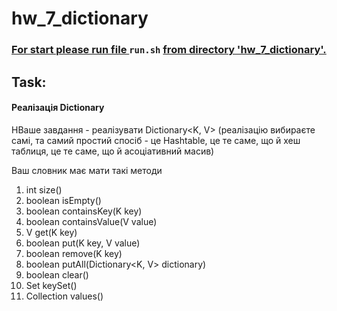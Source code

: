 # hw_7_dictionary #
### <u> For start please run file </u> `run.sh` <u> from directory 'hw_7_dictionary'. </u> ###
## Task: ##
#### Реалізація Dictionary

НВаше завдання - реалізувати Dictionary<K, V> (реалізацію вибираєте самі, та самий простий спосіб - це Hashtable, це те саме, що й хеш таблиця, це те саме, що й асоціативний масив)

Ваш словник має мати такі методи

1. int size()
2. boolean isEmpty()
3. boolean containsKey(K key)
4. boolean containsValue(V value)
5. V get(K key)
6. boolean put(K key, V value)
7. boolean remove(K key)
8. boolean putAll(Dictionary<K, V> dictionary)
9. boolean clear()
10. Set<K> keySet()
11. Collection<V> values()

####